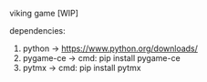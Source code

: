 viking game [WIP]

dependencies:
1. python -> https://www.python.org/downloads/
2. pygame-ce ->  cmd: pip install pygame-ce
3. pytmx -> cmd: pip install pytmx